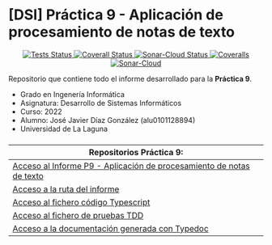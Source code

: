 # [DSI] Práctica 9 - Aplicación de procesamiento de notas de texto

<p align="center">
    <a href="https://github.com/ULL-ESIT-INF-DSI-2122/ull-esit-inf-dsi-21-22-prct09-filesystem-notes-app-alu0101128894/actions/workflows/tests.js.yml">
        <img alt="Tests Status" src="https://github.com/ULL-ESIT-INF-DSI-2122/ull-esit-inf-dsi-21-22-prct09-filesystem-notes-app-alu0101128894/actions/workflows/tests.js.yml/badge.svg">
    </a>
    <a href="https://github.com/ULL-ESIT-INF-DSI-2122/ull-esit-inf-dsi-21-22-prct09-filesystem-notes-app-alu0101128894/actions/workflows/coveralls.yml">
        <img alt="Coverall Status" src="https://github.com/ULL-ESIT-INF-DSI-2122/ull-esit-inf-dsi-21-22-prct09-filesystem-notes-app-alu0101128894/actions/workflows/coveralls.yml/badge.svg">
    </a>
    </a>
        <a href="https://github.com/ULL-ESIT-INF-DSI-2122/ull-esit-inf-dsi-21-22-prct09-filesystem-notes-app-alu0101128894/actions/workflows/sonarcloud.yml">
        <img alt="Sonar-Cloud Status" src="https://github.com/ULL-ESIT-INF-DSI-2122/ull-esit-inf-dsi-21-22-prct09-filesystem-notes-app-alu0101128894/actions/workflows/sonarcloud.yml/badge.svg">
    </a>
    <a href="https://coveralls.io/github/ULL-ESIT-INF-DSI-2122/ull-esit-inf-dsi-21-22-prct09-filesystem-notes-app-alu0101128894?branch=master">
        <img alt="Coveralls" src="https://coveralls.io/repos/github/ULL-ESIT-INF-DSI-2122/ull-esit-inf-dsi-21-22-prct09-filesystem-notes-app-alu0101128894/badge.svg?branch=master">
    </a>
    </a>
        <a href="https://sonarcloud.io/summary/new_code?id=ULL-ESIT-INF-DSI-2122_ull-esit-inf-dsi-21-22-prct09-filesystem-notes-app-alu0101128894">
        <img alt="Sonar-Cloud" src="https://sonarcloud.io/api/project_badges/measure?project=ULL-ESIT-INF-DSI-2122_ull-esit-inf-dsi-21-22-prct09-filesystem-notes-app-alu0101128894&metric=alert_status">
    </a>
</p>

Repositorio que contiene todo el informe desarrollado para la **Práctica 9**.

- Grado en Ingenería Informática
- Asignatura: Desarrollo de Sistemas Informáticos
- Curso: 2022
- Alumno: José Javier Díaz González (alu0101128894)
- Universidad de La Laguna

###
| **Repositorios Práctica 9:** |
| --- |
| [Acceso al Informe P9 - Aplicación de procesamiento de notas de texto](https://ull-esit-inf-dsi-2122.github.io/ull-esit-inf-dsi-21-22-prct09-filesystem-notes-app-alu0101128894/) |
| [Acceso a la ruta del informe](https://github.com/ULL-ESIT-INF-DSI-2122/ull-esit-inf-dsi-21-22-prct09-filesystem-notes-app-alu0101128894/blob/master/docs/index.md) |
| [Acceso al fichero código Typescript](https://github.com/alu0101128894/DSI/tree/main/p09/src/noteApp) |
| [Acceso al fichero de pruebas TDD](https://github.com/alu0101128894/DSI/tree/main/p09/tests/noteApp_Test) |
| [Acceso a la documentación generada con Typedoc](https://github.com/ULL-ESIT-INF-DSI-2122/ull-esit-inf-dsi-21-22-prct09-filesystem-notes-app-alu0101128894/tree/master/typedoc) |